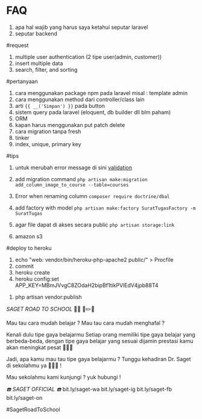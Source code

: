 # FAQ
1. apa hal wajib yang harus saya ketahui seputar laravel
1. seputar backend

#request
1. multiple user authentication (2 tipe user(admin, customer))
1. insert multiple data
1. search, filter, and sorting

#pertanyaan
1. cara menggunakan package npm pada laravel misal : template admin
1. cara menggunakan method dari controller/class lain
1. arti ``{{ __('Simpan') }}`` pada button
1. sistem query pada laravel (eloquent, db builder dll blm paham)
1. ORM  
1. kapan harus menggunakan put patch delete
1. cara migration tanpa fresh
1. tinker
1. index, unique, primary key

#tips
1. untuk merubah error message di sini [validation](resources\lang\en\validation.php)

1. add migration command ``php artisan make:migration add_column_image_to_course --table=courses``
1. Error when renaming column ``composer require doctrine/dbal``
1. add factory with model ``php artisan make:factory SuratTugasFactory -m SuratTugas``
1. agar file dapat di akses secara public ``php artisan storage:link``
1. amazon s3

#deploy to heroku
1. echo "web: vendor/bin/heroku-php-apache2 public/" > Procfile
1. commit
1. heroku create
1. heroku config:set APP_KEY=MBmJVvgC8ZOdaH2bipBf1tikPVlEdV4jpb88T4
<!-- 
$pegawai = User::orderBy('role', 'desc')->get();
$pegawai = User::all();
$pegawai = User::first(); 
$pegawai = User::where('name', 'budi')->get(); // menampilkan seleksi data
$pegawai = User::where('name', 'like', '%i%')->get(); // menampilkan seleksi data 
-->

1. php artisan vendor:publish


*SAGET ROAD TO SCHOOL*
📘📝 🎨✏️📏

Mau tau cara mudah belajar ?
Mau tau cara mudah menghafal ?

Kenali dulu tipe gaya belajarmu
Setiap orang memiliki tipe gaya belajar yang berbeda-beda,
dengan tipe gaya belajar yang sesuai dijamin prestasi kamu akan meningkat pesat 🚀🚀🚀

Jadi, apa kamu mau tau tipe gaya belajarmu ?
Tunggu kehadiran Dr. Saget di sekolahmu ya 🚐🚐🚐 !

Mau sekolahmu kami kunjungi ?
yuk hubungi !

*☎️ SAGET OFFICIAL ☎️* 
bit.ly/saget-wa
bit.ly/saget-ig
bit.ly/saget-fb
bit.ly/saget-on

#SagetRoadToSchool
